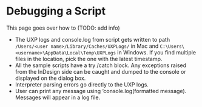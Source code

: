 # Debugging a Script
This page goes over how to (TODO: add info)

* The UXP logs and console.log from script gets written to path `/Users/<user name>/Library/Caches/UXPLogs/` in Mac and `C:\Users\<username>\AppData\Local\Temp\UXPLogs` in Windows. If you find multiple files in the location, pick the one with the latest timestamp.
* All the sample scripts have a try /catch block. Any exceptions raised from the InDesign side can be caught and dumped to the console or displayed on the dialog box.
* Interpreter parsing errors go directly to the UXP logs.
* User can print any message using ‘console.log(formatted message). Messages will appear in a log file.